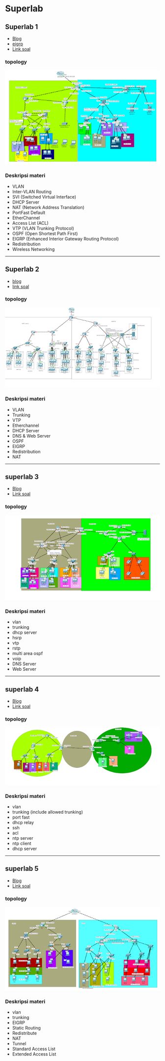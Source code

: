 # Superlab
## Superlab 1
- [Blog](https://coretanbocahit.blogspot.com/2017/03/soal-superlab-1.html)
- [eigrp](https://konfigurasiospfdanacltkjangkatan6.blogspot.com/2019/01/superlab-cisco.html)
- [Link soal](https://drive.google.com/file/d/0B_e88Um0i6YPUTkyQkVjdGpIemM/view?resourcekey=0-XRTlDXWn5F-_j0Lx7M5_NA)

### topology
![Topologi Superlab 1](images/README/image.png)

### Deskripsi materi
- VLAN
- Inter-VLAN Routing
- SVI (Switched Virtual Interface)
- DHCP Server
- NAT (Network Address Translation)
- PortFast Default
- EtherChannel
- Access List (ACL)
- VTP (VLAN Trunking Protocol)
- OSPF (Open Shortest Path First)
- EIGRP (Enhanced Interior Gateway Routing Protocol)
- Redistribution
- Wireless Networking

---

## Superlab 2
- [blog](https://coretanbocahit.blogspot.com/2017/03/soal-superlab-2.html)
- [link soal](https://drive.google.com/file/d/0B_e88Um0i6YPVU1JdlhaeTBCME0/view?resourcekey=0-A2z4nVMUfriMvFch10q1zw)

### topology
![alt text](images/README/image-1.png)

### Deskripsi materi
- VLAN
- Trunking
- VTP
- Etherchannel
- DHCP Server
- DNS & Web Server
- OSPF
- EIGRP
- Redistribution
- NAT

---

## superlab 3
- [Blog](https://coretanbocahit.blogspot.com/2017/03/soal-superlab-3.html)
- [Link soal](https://drive.google.com/file/d/0B_e88Um0i6YPc093Yl9kTEFPcEU/view?resourcekey=0--L0-Y72QiMHNQSo3uCeFCg)

### topology
![alt text](images/README/image-2.png)

### Deskripsi materi
- vlan
- trunking
- dhcp server
- hsrp
- vtp
- rstp
- multi area ospf
- voip
- DNS Server
- Web Server

---

## superlab 4
- [Blog](https://coretanbocahit.blogspot.com/2017/03/soal-superlab-4.html)
- [Link soal](https://drive.google.com/file/d/0B_e88Um0i6YPNjBvOXR2M3Zyb2s/view?resourcekey=0-71QcSgevrY65Q-_kRPUh6Q)

### topology
![alt text](images/README/image-3.png)

### Deskripsi materi
- vlan
- trunking (include allowed trunking)
- port fast
- dhcp relay
- ssh
- acl
- ntp server
- ntp client
- dhcp server

---

## superlab 5
- [Blog](https://coretanbocahit.blogspot.com/2017/03/soal-superlab-5.html)
- [Link soal](https://drive.google.com/file/d/0B_e88Um0i6YPRThpeVBYVUl1Qms/view?resourcekey=0-dPhW2HOjjI1YgOnF3wG-MA)

### topology
![alt text](images/README/image-4.png)

### Deskripsi materi
- vlan
- trunking
- EIGRP
- Static Routing
- Redistribute
- NAT
- Tunnel
- Standard Access List
- Extended Access List